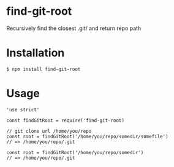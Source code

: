 # find-git-root
Recursively find the closest .git/ and return repo path

# Installation

    $ npm install find-git-root

# Usage

    'use strict'

    const findGitRoot = require('find-git-root)

    // git clone url /home/you/repo
    const root = findGitRoot('/home/you/repo/somedir/somefile')
    // => /home/you/repo/.git

    const root = findGitRoot('/home/you/repo/somedir')
    // => /home/you/repo/.git
